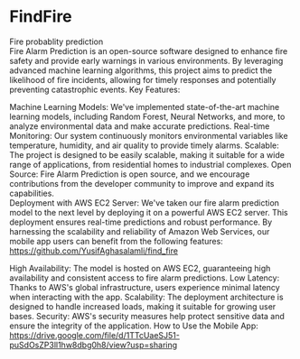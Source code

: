 # FindFire
Fire probablity prediction  
Fire Alarm Prediction is an open-source software designed to enhance fire safety and provide early warnings in various environments. By leveraging advanced machine learning algorithms, this project aims to predict the likelihood of fire incidents, allowing for timely responses and potentially preventing catastrophic events.
Key Features:

Machine Learning Models: We've implemented state-of-the-art machine learning models, including Random Forest, Neural Networks, and more, to analyze environmental data and make accurate predictions.
Real-time Monitoring: Our system continuously monitors environmental variables like temperature, humidity, and air quality to provide timely alarms.
Scalable: The project is designed to be easily scalable, making it suitable for a wide range of applications, from residential homes to industrial complexes.
Open Source: Fire Alarm Prediction is open source, and we encourage contributions from the developer community to improve and expand its capabilities.   
Deployment with AWS EC2 Server:
We've taken our fire alarm prediction model to the next level by deploying it on a powerful AWS EC2 server. This deployment ensures real-time predictions and robust performance. By harnessing the scalability and reliability of Amazon Web Services, our mobile app users can benefit from the following features: https://github.com/YusifAghasalamli/find_fire

High Availability: The model is hosted on AWS EC2, guaranteeing high availability and consistent access to fire alarm predictions.
Low Latency: Thanks to AWS's global infrastructure, users experience minimal latency when interacting with the app.
Scalability: The deployment architecture is designed to handle increased loads, making it suitable for growing user bases.
Security: AWS's security measures help protect sensitive data and ensure the integrity of the application.
How to Use the Mobile App: https://drive.google.com/file/d/1TTcUaeSJ51-puSdOsZP3ll1hw8dbg0h8/view?usp=sharing

